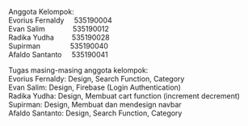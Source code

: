 Anggota Kelompok:  
Evorius Fernaldy &nbsp;&nbsp;&nbsp;  535190004  
Evan Salim       &nbsp;&nbsp;&nbsp;&nbsp;&nbsp;&nbsp;&nbsp;&nbsp;&nbsp;&nbsp;&nbsp;&nbsp; 535190012  
Radika Yudha     &nbsp;&nbsp;&nbsp;&nbsp;&nbsp;&nbsp;&nbsp; 535190028  
Supirman         &nbsp;&nbsp;&nbsp;&nbsp;&nbsp;&nbsp;&nbsp;&nbsp;&nbsp;&nbsp;&nbsp;&nbsp;&nbsp; 535190040  
Afaldo Santanto  &nbsp;&nbsp;&nbsp; 535190041  

Tugas masing-masing anggota kelompok:  
Evorius Fernaldy: Design, Search Function, Category  
Evan Salim: Design, Firebase (Login Authentication)  
Radika Yudha: Design, Membuat cart function (increment decrement)  
Supirman: Design, Membuat dan mendesign navbar  
Afaldo Santanto: Design, Search Function, Category  
